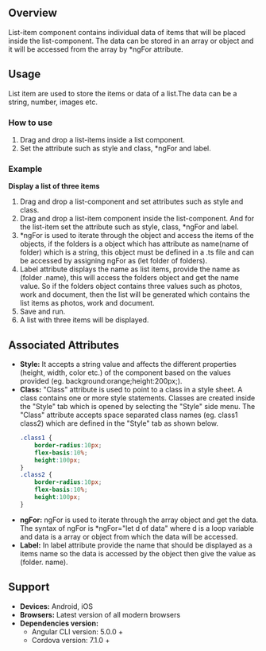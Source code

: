 ## Overview
List-item component contains individual data of items that will be placed inside the list-component. The data can be stored in an array or object and it will be accessed from the array by *ngFor attribute.
## Usage
List item are used to store the items or data of a list.The data can be a string, number, images etc. 
### How to use
1. Drag and drop a list-items inside a list component.
2. Set the attribute such as style and class, *ngFor and label.

### Example
**Display a list of three items** 
1. Drag and drop a list-component and set attributes such as style and class.
2. Drag and drop a list-item component inside the list-component. And for the list-item set the attribute such as style, class, *ngFor and label.
3. *ngFor is used to iterate through the object and access the items of the objects, if the folders is a object which has attribute as name(name of folder) which is a string, this object must be defined in a .ts file and can be accessed by assigning ngFor as (let folder of folders).
4. Label attribute displays the name as list items, provide the name as (folder .name), this will access the folders object and get the name value. So if the folders object contains three values such as photos, work and document, then the list will be generated which contains the list items as photos, work and document.
5. Save and run.
6. A list with three items will be displayed.
## Associated Attributes
- **Style:** It accepts a string value and affects the different properties (height, width, color etc.) of the component based on the values provided (eg. background:orange;height:200px;).
- **Class:** "Class" attribute is used to point to a class in a style sheet. A class contains one or more style statements. Classes are created inside the "Style" tab which is opened by selecting the "Style" side menu. The "Class" attribute accepts space separated class names (eg. class1 class2) which are defined in the "Style" tab as shown below.
    ```css
    .class1 {
        border-radius:10px;
        flex-basis:10%;
        height:100px;
    }
    .class2 {
        border-radius:10px;
        flex-basis:10%;
        height:100px;
    }
     ```
- **ngFor:** ngFor is used to iterate through the array object and get the data. The syntax of ngFor is *ngFor="let d of data" where d is a loop variable and data is a array or object from which the data will be accessed. 
- **Label:** In label attribute provide the name that should be displayed as a items name so the data is accessed by the object then give the value as (folder. name).
## Support
- **Devices:** Android, iOS
- **Browsers:**  Latest version of all modern browsers
- **Dependencies version:** 
    - Angular CLI version: 5.0.0 + 
    - Cordova version: 7.1.0 + 
